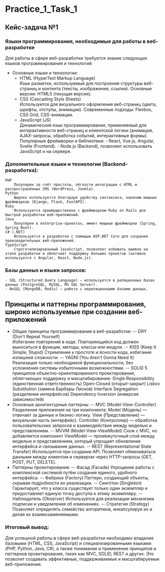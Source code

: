 # Practice_1_Task_1
## Кейс-задача №1
### Языки программирования, необходимые для работы в веб-разработке  
Для работы в сфере веб-разработки требуется знание следующих языков программирования и технологий:
- Основные языки и технологии:
  - HTML (HyperText Markup Language)  
        Язык разметки, используемый для построения структуры веб-страниц и контента (тексты, изображения, ссылки).
        Основные версии: HTML5 (текущая версия).
  - CSS (Cascading Style Sheets)  
        Используется для визуального оформления веб-страниц (цвета, шрифты, отступы, анимации).
        Современные подходы: Flexbox, CSS Grid, CSS-анимации.
  - JavaScript (JS)  
        Динамический язык программирования, применяемый для интерактивности веб-страниц и клиентской логики (анимация, AJAX-запросы, обработка событий, интерактивные формы).
        Популярные фреймворки и библиотеки:
            - React, Vue.js, Angular, Svelte (Frontend).
            - Node.js (Backend), позволяет использовать JavaScript и на сервере.
### Дополнительные языки и технологии (Backend-разработка):
    PHP
        Популярен за счёт простоты, лёгкости интеграции с HTML и распространённых CMS (WordPress, Joomla).
    Python
        Широко используется благодаря удобству синтаксиса, наличию мощных фреймворков (Django, Flask, FastAPI).
    Ruby
        Используется преимущественно с фреймворком Ruby on Rails для быстрой разработки веб-приложений.
    Java
        Популярен в enterprise-проектах, имеет мощные фреймворки (Spring, Spring Boot).
    C# (.NET)
        Используется в разработке с помощью ASP.NET Core для создания производительных веб-приложений.
    TypeScript
        Строготипизированный JavaScript, позволяет избежать ошибок на этапе разработки и облегчает поддержку больших проектов (активно используется с Angular, React, Node.js).
### Базы данных и языки запросов:  
    - SQL (Structured Query Language) — используется в реляционных базах данных (PostgreSQL, MySQL, MS SQL Server).
    - NoSQL (MongoDB, Redis) — работа с нереляционными базами данных.
## Принципы и паттерны программирования, широко используемые при создании веб-приложений
- Общие принципы программирования в веб-разработке:
    -- DRY (Don't Repeat Yourself)  
        Избегание повторений в коде. Повторяющийся код должен выноситься в функции, методы, классы или модули.
    -- KISS (Keep It Simple, Stupid)
        Стремление к простоте и ясности кода, избегание излишней сложности.
    -- YAGNI (You Aren't Gonna Need It)
        Реализация только необходимой функциональности, без усложнения системы избыточными возможностями.
    -- SOLID
        5 принципов объектно-ориентированного проектирования, облегчающих поддержку и масштабирование:
            Single Responsibility (единственная ответственность)
            Open-Closed (открыт-закрыт)
            Liskov Substitution (замена Барбары Лисков)
            Interface Segregation (разделение интерфейсов)
            Dependency Inversion (инверсия зависимостей)
- Основные архитектурные паттерны:
    -- MVC (Model-View-Controller)
        Разделение приложения на три компонента:
            Model (Модель) — отвечает за данные и бизнес-логику.
            View (Представление) — визуальная часть (интерфейс).
            Controller (Контроллер) — обработка пользовательских запросов и взаимодействие между моделью и представлением.
    -- MVVM (Model-View-ViewModel)
        Схож с MVC, но добавляется компонент ViewModel — промежуточный слой между моделью и представлением, который упрощает обновление интерфейса и связывание данных.
    -- REST (Representational State Transfer)
        Используется при создании API. Позволяет обмениваться данными между клиентом и сервером через HTTP-запросы (GET, POST, PUT, DELETE).
- Паттерны проектирования:
    -- Фасад (Facade)
        Упрощение работы с комплексной системой путём создания единого, удобного интерфейса.
    -- Фабрика (Factory)
        Паттерн, создающий объекты, скрывая подробности их реализации.
    -- Синглтон (Singleton)
        Гарантирует, что у класса существует только один экземпляр и предоставляет единую точку доступа к этому экземпляру.
    -- Наблюдатель (Observer)
        Используется для реализации механизма подписки и уведомления об изменениях.
    -- Стратегия (Strategy)
        Позволяет определять семейство алгоритмов, инкапсулируя их и делая их взаимозаменяемыми.
### Итоговый вывод:  
Для успешной работы в сфере веб-разработки необходимо владение базовыми (HTML, CSS, JavaScript) и специализированными языками (PHP, Python, Java, C#), а также понимание и применение принципов и паттернов проектирования, таких как MVC, SOLID, REST и других. Это позволит создавать эффективные, поддерживаемые и масштабируемые веб-приложения.
